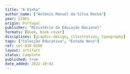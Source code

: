 ```yaml
---
title: "A Vinha"
author_name: ["António Manuel da Silva Rocha"]
year: y1961
origin: Portugal
publisher: "Ministério da Educação Nacional"
formats: [book, book-cover]
disciplines: [graphic-design, illustration, typography]
tags: ["Colecção Educativa", "Estado Novo"]
ref: sol-030-0168
layout: artifact
status: Complete
published: true
date_added: 2022-10-02
---
```

